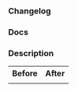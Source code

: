 ### Changelog
<!-- Write a one-sentence summary of the user-impacting change (API, UI/UX, performance, etc) that could appear in a changelog. Write "None" if there is no user-facing change -->

### Docs

<!-- Link to a Docs PR, tracking ticket in Linear, OR write "None" if no documentation changes are needed. -->

### Description

<!-- Describe the problem, what has changed, and motivation behind those changes. Pretend you are advocating for this change and the reader is skeptical. -->

<!-- In addition to unit tests, describe any manual testing you did to validate this change. -->

<table><tr><th>Before</th><th>After</th></tr><tr><td>

<!--before content goes here-->

</td><td>

<!--after content goes here-->

</td></tr></table>

<!-- If necessary, link relevant Linear or Github issues. Use `Fixes: foxglove/repo#1234` to auto-close the Github issue or Fixes: FG-### for Linear isses. -->

